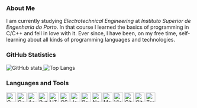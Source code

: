 ### About Me

I am currently studying *Electrotechnical Engineering* at *Instituto Superior de Engenharia do Porto*. In that course I learned the basics of programming in C/C++ and fell in love with it. Ever since, I have been, on my free time, self-learning about all kinds of programming languages and technologies.

### GitHub Statistics

<a href="https://github.com/pmorim">
  <img style="display:inline-block;" alt="GitHub stats" src="https://github-readme-stats.vercel.app/api?username=pmorim&show_icons=true&count_private=true&hide=stars,prs&theme=dark" />
  <img style="display:inline-block;" alt="Top Langs" src="https://github-readme-stats.vercel.app/api/top-langs/?username=pmorim&layout=compact&theme=dark" />
</a>

### Languages and Tools

<img align="left" alt="C" width="26px" src="https://upload.wikimedia.org/wikipedia/commons/thumb/1/18/C_Programming_Language.svg/1200px-C_Programming_Language.svg.png" />
<img align="left" alt="C++" width="26px" src="https://upload.wikimedia.org/wikipedia/commons/thumb/1/18/ISO_C%2B%2B_Logo.svg/306px-ISO_C%2B%2B_Logo.svg.png" />
<img align="left" alt="Assembly" width="26px" src="https://apprecs.org/ios/images/app-icons/256/0e/500466958.jpg" />
<img align="left" alt="Python" width="26px" src="https://www.jing.fm/clipimg/full/53-537670_python-png-file-python-logo-png.png" />
<img align="left" alt="HTML5" width="26px" src="https://logodownload.org/wp-content/uploads/2016/10/html5-logo-10.png" />
<img align="left" alt="CSS3" width="26px" src="https://www.pngix.com/pngfile/big/193-1937198_image-result-for-css3-icon-css-logo-transparent.png" />
<img align="left" alt="JavaScript" width="26px" src="https://upload.wikimedia.org/wikipedia/commons/thumb/9/99/Unofficial_JavaScript_logo_2.svg/480px-Unofficial_JavaScript_logo_2.svg.png" />
<img align="left" alt="React" width="26px" src="https://cdn.freelogovectors.net/wp-content/uploads/2018/12/react_logo.png" />
<img align="left" alt="Node.js" width="26px" src="https://seeklogo.com/images/N/nodejs-logo-FBE122E377-seeklogo.com.png" />
<img align="left" alt="MongoDB" width="26px" src="https://symbols.getvecta.com/stencil_261/25_mongodb.f1296c0db6.png" />
<img align="left" alt="Visual Studio Code" width="26px" src="https://upload.wikimedia.org/wikipedia/commons/thumb/9/9a/Visual_Studio_Code_1.35_icon.svg/1024px-Visual_Studio_Code_1.35_icon.svg.png" />
<img align="left" alt="Git" width="26px" src="https://git-scm.com/images/logos/downloads/Git-Icon-1788C.png" />
<img align="left" alt="GitHub" width="26px" src="https://image.flaticon.com/icons/png/512/25/25231.png" />
<img align="left" alt="Terminal" width="26px" src="https://upload.wikimedia.org/wikipedia/commons/0/01/Windows_Terminal_Logo_256x256.png" />
